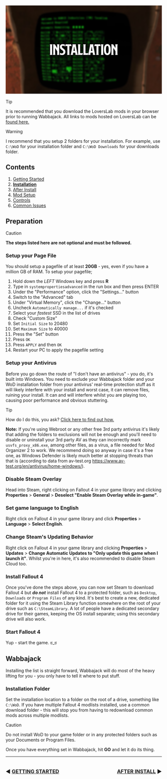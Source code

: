 ![Installation](img/headers/Installation.png)

> [!TIP]
> It is recommended that you download the LoversLab mods in your browser prior to running Wabbajack. All links to mods hosted on LoversLab can be [found here.](https://github.com/iAmMe27/WoD/wiki/LoversLab-Files)

>[!WARNING]
> I recommend that you setup 2 folders for your installation. For example, use `C:\WoD` for your installation folder and `C:\WoD Downloads` for your downloads folder.

## Contents
1. [Getting Started](README.MD)
2. **[Installation](Installation.md)**
3. [After Install](PostInstall.md) 
4. [Mod Setup](ModSetup.md)
5. [Controls](Controls.md)
6. [Common Issues](CommonIssues.md)

## Preparation

> [!CAUTION]
> **The steps listed here are not optional and must be followed.**

### Setup your Page File
You should setup a pagefile of at least **20GB** - yes, even if you have a million GB of RAM. To setup your pagefile;

1. Hold down the *LEFT* Windows key and press **R**
2. Type in `systempropertiesadvanced` in the run box and then press ENTER
3. Under the "Performance" option, click the "Settings..." button
4. Switch to the "Advanced" tab
5. Under "Virtual Memory", click the "Change..." button
6. Uncheck `Automatically manage...` if it's checked
7. Select your *fastest* SSD in the list of drives
8. Check "Custom Size"
9. Set `Initial Size` to 20480
10. Set `Maximum Size` to 40000
11. Press the "Set" button
12. Press `OK`
13. Press `APPLY` and then `OK`
14. Restart your PC to apply the pagefile setting

### Setup your Antivirus
Before you go down the route of "I don't have an antivirus" - you do, it's built into Windows. You need to exclude your Wabbajack folder and your WoD installation folder from your antivirus' real-time protection stuff as it will likely interfere with your install and worst case, it can remove files, ruining your install. It can and will interfere whilst you are playing too, causing poor performance and obvious stuttering.

> [!TIP]
> How do I do this, you ask? [Click here to find out how.](https://support.microsoft.com/en-gb/windows/add-an-exclusion-to-windows-security-811816c0-4dfd-af4a-47e4-c301afe13b26)


**Note:** If you're using Webroot or any other free 3rd party antivirus it's likely that adding the folders to exclusions will not be enough and you'll need to disable or uninstall your 3rd party AV as they can incorrectly mark `usvfs_proxy_x86.exe`, among other files, as a virus, a file needed for Mod Organizer 2 to work. We recommend doing so anyway in case it's a free one, as Windows Defender is likely much better at stopping threats than that is (according to data from av-test.org https://www.av-test.org/en/antivirus/home-windows/).

### Disable Steam Overlay
Head into Steam, right clicking on Fallout 4 in your game library and clicking **Properties** > **General** > **Deselect "Enable Steam Overlay while in-game"**.

### Set game language to English
Right click on Fallout 4 in your game library and click **Properties** > **Language** > **Select English**.

### Change Steam's Updating Behavior
Right click on Fallout 4 in your game library and clicking **Properties** > **Updates** > **Change Automatic Updates to "Only update this game when I launch it"**. Whilst you're in here, it's also recommended to disable Steam Cloud too.

### Install Fallout 4
Once you've done the steps above, you can now set Steam to download Fallout 4 but ***do not*** install Fallout 4 to a protected folder, such as `Desktop`, `Downloads` or `Program Files` of any kind. It's best to create a new, dedicated folder for it using the Steam Library function somewhere on the root of your drive such as `C:\SteamLibrary`. A lot of people have a dedicated secondary drive for their games, keeping the OS install separate; using this secondary drive will also work.

### Start Fallout 4
Yup - start the game. ಠ_ಠ

## Wabbajack
Installing the list is straight forward, Wabbajack will do most of the heavy lifting for you - you only have to tell it where to put stuff.

### Installation Folder
Set the installation location to a folder on the root of a drive, something like `C:\WoD`. If you have multiple Fallout 4 modlists installed, use a common download folder - this will stop you from having to redownload common mods across multiple modlists. 

> [!CAUTION]
> Do not install WoD to your game folder or in any protected folders such as your Documents or Program Files.

Once you have everything set in Wabbajack, hit **GO** and let it do its thing.

---

<span style="float:left">

### :arrow_backward: [GETTING STARTED](README.md)

</span>

<span style="float:right">

### [AFTER INSTALL](PostInstall.md) :arrow_forward:

</span>